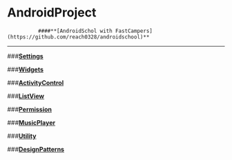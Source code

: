 # **AndroidProject**  
              ####**[AndroidSchol with FastCampers](https://github.com/reach0328/androidschool)**

-------------------------------------------------------


###**[Settings]()**


###**[Widgets]()**


###**[ActivityControl]()**


###**[ListView]()**


###**[Permission]()**


###**[MusicPlayer]()**


###**[Utility]()**


###**[DesignPatterns]()**
